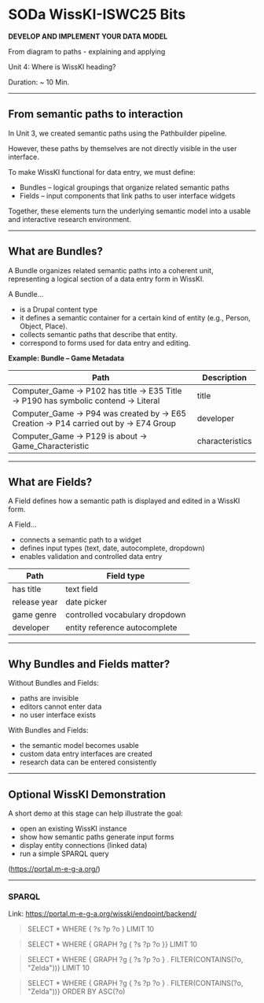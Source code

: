 <!--
*titel:
*author:in/urheber:in: 
orcid: 
email: SODa@sammlungen.io
*lizenz: cc by
lizenzlink: https://creativecommons.org/
*persistenter OER link: 
language: 
version:  v1
beschreibung: 
format: SODa WissKI How-to-Tutorial
modultitel: 
modul: Unit 1
einheitstitel: 
eiheit: Einheit 1
lernziel: 

baustein:
zielgruppe: https://zenodo.org/records/15574575
gestaltungsprinzip: 
keywords: ???
erstellungsdatum: 

technische metadaten:
medientyp: text
dateiformat: .md
dauer: 
größe:
software: Web

icon: /assets/SODa-Logo_full.svg

link: https://raw.githubusercontent.com/chastik/WissKI/refs/heads/main/soda.css

-->

# SODa WissKI-ISWC25 Bits

**DEVELOP AND IMPLEMENT YOUR DATA MODEL** 

From diagram to paths - explaining and applying

Unit 4: Where is WissKI heading? 

Duration: ~ 10 Min.

---

## From semantic paths to interaction

In Unit 3, we created semantic paths using the Pathbuilder pipeline.

However, these paths by themselves are not directly visible in the user interface.

To make WissKI functional for data entry, we must define:

* Bundles – logical groupings that organize related semantic paths
* Fields – input components that link paths to user interface widgets

Together, these elements turn the underlying semantic model into a usable and interactive research environment.

---

## What are Bundles?

A Bundle organizes related semantic paths into a coherent unit, representing a logical section of a data entry form in WissKI.

A Bundle... 

* is a Drupal content type
* it defines a semantic container for a certain kind of entity (e.g., Person, Object, Place).
* collects semantic paths that describe that entity.
* correspond to forms used for data entry and editing.

**Example: Bundle – Game Metadata**

| Path | Description |
|------|-------------|
| Computer_Game → P102 has title → E35 Title → P190 has symbolic contend →  Literal | title | 
| Computer_Game → P94 was created by → E65 Creation → P14 carried out by → E74 Group | developer |
| Computer_Game → P129 is about → Game_Characteristic | characteristics |

---

## What are Fields?

A Field defines how a semantic path is displayed and edited in a WissKI form.

A Field...

* connects a semantic path to a widget
* defines input types (text, date, autocomplete, dropdown)
* enables validation and controlled data entry

| Path | Field type |
|------|------------|
| has title | text field |
| release year | date picker |
| game genre | controlled vocabulary dropdown |
| developer | entity reference autocomplete |

---

## Why Bundles and Fields matter?

Without Bundles and Fields:

* paths are invisible
* editors cannot enter data
* no user interface exists

With Bundles and Fields:

* the semantic model becomes usable
* custom data entry interfaces are created
* research data can be entered consistently

---

## Optional WissKI Demonstration

A short demo at this stage can help illustrate the goal:

* open an existing WissKI instance
* show how semantic paths generate input forms
* display entity connections (linked data)
* run a simple SPARQL query

(https://portal.m-e-g-a.org/)

---

### SPARQL

Link: https://portal.m-e-g-a.org/wisski/endpoint/backend/

>
>SELECT * WHERE { ?s ?p ?o } LIMIT 10
>

>
>SELECT * WHERE { GRAPH ?g { ?s ?p ?o }} LIMIT 10
>

>
>SELECT * WHERE { GRAPH ?g { ?s ?p ?o } . FILTER(CONTAINS(?o, "Zelda"))} LIMIT 10
>

>
>SELECT * WHERE { GRAPH ?g { ?s ?p ?o } . FILTER(CONTAINS(?o, "Zelda"))} ORDER BY ASC(?o)
>




